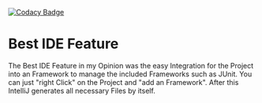 [![Codacy Badge](https://app.codacy.com/project/badge/Grade/a3e214b01d9f4f919e594b4d08b7c50d)](https://www.codacy.com/gh/Unk3wn/SE-Refactoring/dashboard?utm_source=github.com&amp;utm_medium=referral&amp;utm_content=Unk3wn/SE-Refactoring&amp;utm_campaign=Badge_Grade)

Best IDE Feature 
=====
The Best IDE Feature in my Opinion was the easy Integration for the Project into an Framework to manage the included Frameworks such as JUnit. You can just "right Click" on the Project and "add an Framework". After this IntelliJ generates all necessary Files by itself.
